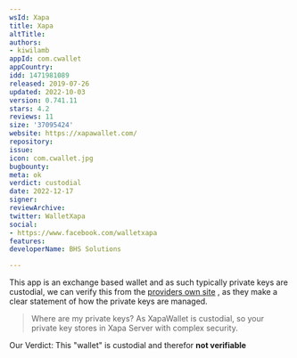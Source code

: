 ```yaml
---
wsId: Xapa
title: Xapa
altTitle: 
authors:
- kiwilamb
appId: com.cwallet
appCountry: 
idd: 1471981089
released: 2019-07-26
updated: 2022-10-03
version: 0.741.11
stars: 4.2
reviews: 11
size: '37095424'
website: https://xapawallet.com/
repository: 
issue: 
icon: com.cwallet.jpg
bugbounty: 
meta: ok
verdict: custodial
date: 2022-12-17
signer: 
reviewArchive: 
twitter: WalletXapa
social:
- https://www.facebook.com/walletxapa
features: 
developerName: BHS Solutions

---
```


This app is an exchange based wallet and as such typically private keys are custodial, we can verify this from the [providers own site](https://xapawallet.com/#1603507874611-a20bac97-a1d1) , as they make a clear statement of how the private keys are managed.

> Where are my private keys?
> As XapaWallet is custodial, so your private key stores in Xapa Server with complex security.

Our Verdict: This "wallet" is custodial and therefor **not verifiable**


